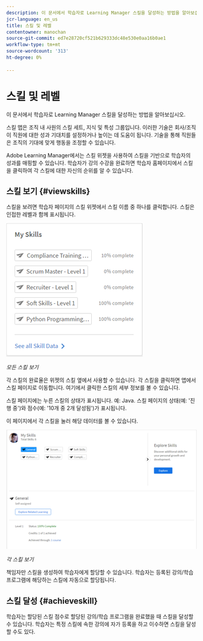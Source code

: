 ```yaml
---
description: 이 문서에서 학습자로 Learning Manager 스킬을 달성하는 방법을 알아보십시오.
jcr-language: en_us
title: 스킬 및 레벨
contentowner: manochan
source-git-commit: ed7e28720cf521b629333dc48e530e0aa16b0ae1
workflow-type: tm+mt
source-wordcount: '313'
ht-degree: 0%

---
```




# 스킬 및 레벨

이 문서에서 학습자로 Learning Manager 스킬을 달성하는 방법을 알아보십시오.

스킬 맵은 조직 내 사원의 스킬 세트, 지식 및 특성 그룹입니다. 이러한 기술은 회사/조직이 직원에 대한 성과 기대치를 설정하거나 높이는 데 도움이 됩니다. 기술을 통해 직원들은 조직의 기대에 맞게 행동을 조정할 수 있습니다.

Adobe Learning Manager에서는 스킬 위젯을 사용하여 스킬을 기반으로 학습자의 성과를 매핑할 수 있습니다. 학습자가 강의 수강을 완료하면 학습자 홈페이지에서 스킬을 클릭하여 각 스킬에 대한 자신의 순위를 알 수 있습니다.

## 스킬 보기 {#viewskills}

스킬을 보려면 학습자 페이지의 스킬 위젯에서 스킬 이름 중 하나를 클릭합니다. 스킬은 인접한 레벨과 함께 표시됩니다.

![](assets/learner-skills1.png)

*모든 스킬 보기*

각 스킬의 완료율은 위젯의 스킬 옆에서 사용할 수 있습니다. 각 스킬을 클릭하면 앱에서 스킬 페이지로 이동합니다. 여기에서 클릭한 스킬의 세부 정보를 볼 수 있습니다.

스킬 페이지에는 누른 스킬의 상태가 표시됩니다. 예: Java. 스킬 페이지의 상태(예: &#39;진행 중&#39;)와 점수(예: &#39;10개 중 2개 달성됨&#39;)가 표시됩니다.

이 페이지에서 각 스킬을 눌러 해당 데이터를 볼 수 있습니다.

![](assets/learner-skills2.png)

*각 스킬 보기*

책임자만 스킬을 생성하여 학습자에게 할당할 수 있습니다. 학습자는 등록된 강의/학습 프로그램에 해당하는 스킬에 자동으로 할당됩니다.

## 스킬 달성 {#achieveskill}

학습자는 할당된 스킬 점수로 할당된 강의/학습 프로그램을 완료했을 때 스킬을 달성할 수 있습니다. 학습자는 특정 스킬에 속한 강의에 자가 등록을 하고 이수하면 스킬을 달성할 수도 있다.
